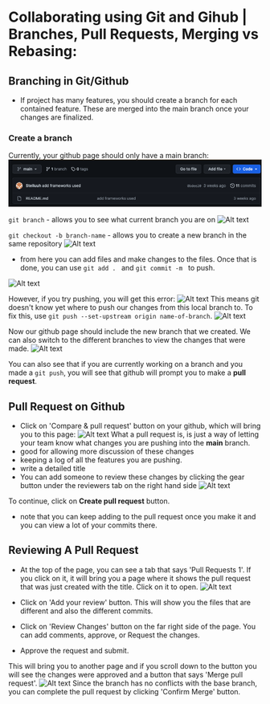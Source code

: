 # Collaborating using Git and Gihub | Branches, Pull Requests, Merging vs Rebasing:

## Branching in Git/Github
- If project has many features, you should create a branch for each contained feature. These are merged into the main branch once your changes are finalized.

### Create a branch

Currently, your github page should only have a main branch:
![Alt text](<images/main github page.png>)

```git branch``` - allows you to see what current branch you are on
![Alt text](<images/git branch.png>)

```git checkout -b branch-name``` - allows you to create a new branch in the same repository
![Alt text](<images/git checkout -b.png>)
- from here you can add files and make changes to the files. Once that is done, you can use ```git add . ``` and ```git commit -m ``` to push. 

![Alt text](<images/git add and commit.png>)

However, if you try pushing, you will get this error: 
![Alt text](<images/git push error.png>)
This means git doesn't know yet where to push our changes from this local branch to. 
To fix this, use ```git push --set-upstream origin name-of-branch```. 
![Alt text](<images/git push set-upstream.png>)

Now our github page should include the new branch that we created. We can also switch to the different branches to view the changes that were made.
![Alt text](<images/github page with new branch1.png>)

You can also see that if you are currently working on a branch and you made a ```git push```, you will see that github will prompt you to make a **pull request**.

## Pull Request on Github

- Click on 'Compare & pull request' button on your github, which will bring you to this page:
![Alt text](<images/pull request on Github.png>)
What a pull request is, is just a way of letting your team know what changes you are pushing into the **main** branch.
- good for allowing more discussion of these changes
- keeping a log of all the features you are pushing.
- write a detailed title
- You can add someone to review these changes by clicking the gear button under the reviewers tab on the right hand side
![Alt text](<images/Detailed pull request and reviewers.png>)

To continue, click on **Create pull request** button.
- note that you can keep adding to the pull request once you make it and you can view a lot of your commits there.

## Reviewing A Pull Request
- At the top of the page, you can see a tab that says 'Pull Requests 1'. If you click on it, it will bring you a page where it shows the pull request that was just created with the title. Click on it to open.
![Alt text](<images/pull request review 1.png>)

- Click on 'Add your review' button. This will show you the files that are different and also the different commits.
- Click on 'Review Changes' button on the far right side of the page. You can add comments, approve, or Request the changes. 
- Approve the request and submit.

This will bring you to another page and if you scroll down to the button you will see the changes were approved and a button that says 'Merge pull request'. 
![Alt text](<images/pull request review 2.png>)
Since the branch has no conflicts with the base branch, you can complete the pull request by clicking 'Confirm Merge' button. 



